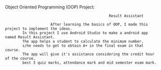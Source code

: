Object Oriented Programming (OOP) Project:
            
                                                    Result Assistant
                                                    
                         After learning the basics of OOP, I made this project to implement the ideas. 
            In this project I use Android Studio to make a android app named Result Assistant.
            The app helps a student to calculate the minimum number,
            s/he needs to get to obtain A+ in the final exam in that course. 
            The app will give it's assistance considering the credit hour of the course,
            best 3 quiz marks, attendance mark and mid semester exam mark.

